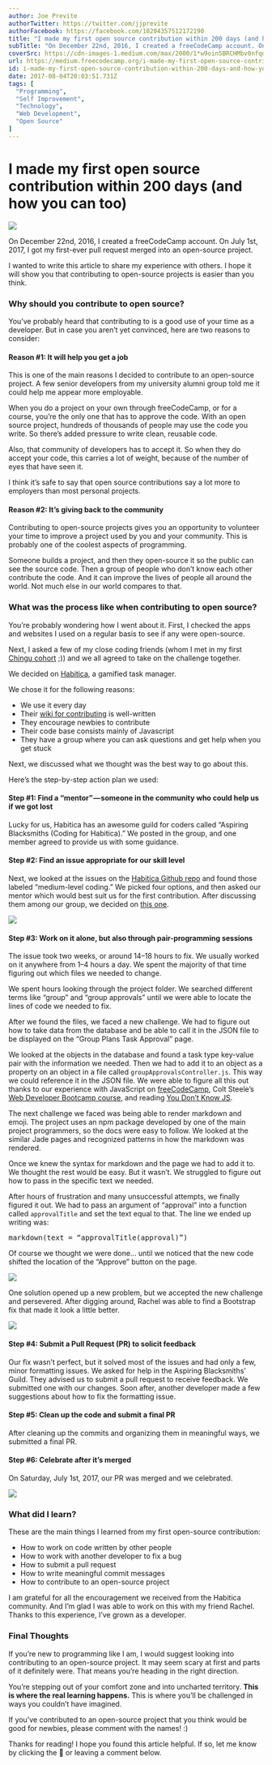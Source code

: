```yaml
---
author: Joe Previte
authorTwitter: https://twitter.com/jjprevite
authorFacebook: https://facebook.com/10204357512172190
title: "I made my first open source contribution within 200 days (and how you can too)"
subTitle: "On December 22nd, 2016, I created a freeCodeCamp account. On July 1st, 2017, I got my first-ever pull request merged into an open-source ..."
coverSrc: https://cdn-images-1.medium.com/max/2000/1*w9oin5BRCHMbv0nfqdkuow.jpeg
url: https://medium.freecodecamp.org/i-made-my-first-open-source-contribution-within-200-days-and-how-you-can-too-4d5bdbd63fad
id: i-made-my-first-open-source-contribution-within-200-days-and-how-you-can-too-4d5bdbd63fad
date: 2017-08-04T20:03:51.731Z
tags: [
  "Programming",
  "Self Improvement",
  "Technology",
  "Web Development",
  "Open Source"
]
---
```

# I made my first open source contribution within 200 days (and how you can too)







![](https://cdn-images-1.medium.com/max/2000/1*w9oin5BRCHMbv0nfqdkuow.jpeg)







On December 22nd, 2016, I created a freeCodeCamp account. On July 1st, 2017, I got my first-ever pull request merged into an open-source project.

I wanted to write this article to share my experience with others. I hope it will show you that contributing to open-source projects is easier than you think.

### Why should you contribute to open source?

You’ve probably heard that contributing to is a good use of your time as a developer. But in case you aren’t yet convinced, here are two reasons to consider:

#### Reason #1: It will help you get a job

This is one of the main reasons I decided to contribute to an open-source project. A few senior developers from my university alumni group told me it could help me appear more employable.

When you do a project on your own through freeCodeCamp, or for a course, you’re the only one that has to approve the code. With an open source project, hundreds of thousands of people may use the code you write. So there’s added pressure to write clean, reusable code.

Also, that community of developers has to accept it. So when they do accept your code, this carries a lot of weight, because of the number of eyes that have seen it.

I think it’s safe to say that open source contributions say a lot more to employers than most personal projects.

#### Reason #2: It’s giving back to the community

Contributing to open-source projects gives you an opportunity to volunteer your time to improve a project used by you and your community. This is probably one of the coolest aspects of programming.

Someone builds a project, and then they open-source it so the public can see the source code. Then a group of people who don’t know each other contribute the code. And it can improve the lives of people all around the world. Not much else in our world compares to that.

### What was the process like when contributing to open source?

You’re probably wondering how I went about it. First, I checked the apps and websites I used on a regular basis to see if any were open-source.

Next, I asked a few of my close coding friends (whom I met in my first [Chingu cohort](https://tropicalchancer.github.io/projectus/) ;)) and we all agreed to take on the challenge together.

We decided on [Habitica](https://habitica.com/), a gamified task manager.

We chose it for the following reasons:

*   We use it every day
*   Their [wiki for contributing](http://habitica.wikia.com/wiki/Guidance_for_Blacksmiths) is well-written
*   They encourage newbies to contribute
*   Their code base consists mainly of Javascript
*   They have a group where you can ask questions and get help when you get stuck

Next, we discussed what we thought was the best way to go about this.

Here’s the step-by-step action plan we used:

#### Step #1: Find a “mentor” — someone in the community who could help us if we got lost

Lucky for us, Habitica has an awesome guild for coders called “Aspiring Blacksmiths (Coding for Habitica).” We posted in the group, and one member agreed to provide us with some guidance.

#### Step #2: Find an issue appropriate for our skill level

Next, we looked at the issues on the [Habitica Github repo](https://github.com/HabitRPG/habitica/issues) and found those labeled “medium-level coding.” We picked four options, and then asked our mentor which would best suit us for the first contribution. After discussing them among our group, we decided on [this one](https://github.com/HabitRPG/habitica/issues/8677#event-1146999223).







![](https://cdn-images-1.medium.com/max/2000/1*kaS5uuRxFm6wGBJd-5Kq8Q.png)







#### Step #3: Work on it alone, but also through pair-programming sessions

The issue took two weeks, or around 14–18 hours to fix. We usually worked on it anywhere from 1–4 hours a day. We spent the majority of that time figuring out which files we needed to change.

We spent hours looking through the project folder. We searched different terms like “group” and “group approvals” until we were able to locate the lines of code we needed to fix.

After we found the files, we faced a new challenge. We had to figure out how to take data from the database and be able to call it in the JSON file to be displayed on the “Group Plans Task Approval” page.

We looked at the objects in the database and found a task type key-value pair with the information we needed. Then we had to add it to an object as a property on an object in a file called `groupApprovalsController.js`. This way we could reference it in the JSON file. We were able to figure all this out thanks to our experience with JavaScript on [freeCodeCamp](https://www.freecodecamp.org), Colt Steele’s [Web Developer Bootcamp course](https://www.udemy.com/the-web-developer-bootcamp/), and reading [You Don’t Know JS](https://github.com/getify/You-Dont-Know-JS).

The next challenge we faced was being able to render markdown and emoji. The project uses an npm package developed by one of the main project programmers, so the docs were easy to follow. We looked at the similar Jade pages and recognized patterns in how the markdown was rendered.

Once we knew the syntax for markdown and the page we had to add it to. We thought the rest would be easy. But it wasn’t. We struggled to figure out how to pass in the specific text we needed.

After hours of frustration and many unsuccessful attempts, we finally figured it out. We had to pass an argument of “approval” into a function called `approvalTitle` and set the text equal to that. The line we ended up writing was:

<pre name="b758" id="b758" class="graf graf--pre graf-after--p">markdown(text = “approvalTitle(approval)”)</pre>

Of course we thought we were done… until we noticed that the new code shifted the location of the “Approve” button on the page.







![](https://cdn-images-1.medium.com/max/2000/1*JdLbRpewK1Elr48wA1MCNA.png)







One solution opened up a new problem, but we accepted the new challenge and persevered. After digging around, Rachel was able to find a Bootstrap fix that made it look a little better.







![](https://cdn-images-1.medium.com/max/2000/1*wlUD2cs3grrAGNmmAyzY_Q.png)







#### Step #4: Submit a Pull Request (PR) to solicit feedback

Our fix wasn’t perfect, but it solved most of the issues and had only a few, minor formatting issues. We asked for help in the Aspiring Blacksmiths’ Guild. They advised us to submit a pull request to receive feedback. We submitted one with our changes. Soon after, another developer made a few suggestions about how to fix the formatting issue.

#### Step #5: Clean up the code and submit a final PR

After cleaning up the commits and organizing them in meaningful ways, we submitted a final PR.

#### Step #6: Celebrate after it’s merged

On Saturday, July 1st, 2017, our PR was merged and we celebrated.



![](https://cdn-images-1.medium.com/max/1600/1*4h__gQAi8QBRNtPLfdxRzQ.png)



### What did I learn?

These are the main things I learned from my first open-source contribution:

*   How to work on code written by other people
*   How to work with another developer to fix a bug
*   How to submit a pull request
*   How to write meaningful commit messages
*   How to contribute to an open-source project

I am grateful for all the encouragement we received from the Habitica community. And I’m glad I was able to work on this with my friend Rachel. Thanks to this experience, I’ve grown as a developer.

### Final Thoughts

If you’re new to programming like I am, I would suggest looking into contributing to an open-source project. It may seem scary at first and parts of it definitely were. That means you’re heading in the right direction.

You’re stepping out of your comfort zone and into uncharted territory. **This is where the real learning happens.** This is where you’ll be challenged in ways you couldn’t have imagined.

If you’ve contributed to an open-source project that you think would be good for newbies, please comment with the names! :)

Thanks for reading! I hope you found this article helpful. If so, let me know by clicking the 💚 or leaving a comment below.








